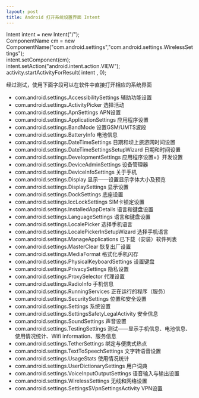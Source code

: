 ```yaml
---
layout: post
title: Android 打开系统设置界面 Intent 
---
```

 Intent intent = new Intent("/");  
 ComponentName cm = new ComponentName("com.android.settings","com.android.settings.WirelessSettings");  
 intent.setComponent(cm);  
 intent.setAction("android.intent.action.VIEW");  
 activity.startActivityForResult( intent , 0);


 经过测试，使用下面字段可以在软件中直接打开相应的系统界面

* com.android.settings.AccessibilitySettings 辅助功能设置
* com.android.settings.ActivityPicker 选择活动
* com.android.settings.ApnSettings APN设置
* com.android.settings.ApplicationSettings 应用程序设置
* com.android.settings.BandMode 设置GSM/UMTS波段
* com.android.settings.BatteryInfo 电池信息
* com.android.settings.DateTimeSettings 日期和坝上旅游网时间设置
* com.android.settings.DateTimeSettingsSetupWizard 日期和时间设置
* com.android.settings.DevelopmentSettings 应用程序设置=》开发设置
* com.android.settings.DeviceAdminSettings 设备管理器
* com.android.settings.DeviceInfoSettings 关于手机
* com.android.settings.Display 显示——设置显示字体大小及预览
* com.android.settings.DisplaySettings 显示设置
* com.android.settings.DockSettings 底座设置
* com.android.settings.IccLockSettings SIM卡锁定设置
* com.android.settings.InstalledAppDetails 语言和键盘设置
* com.android.settings.LanguageSettings 语言和键盘设置
* com.android.settings.LocalePicker 选择手机语言
* com.android.settings.LocalePickerInSetupWizard 选择手机语言
* com.android.settings.ManageApplications 已下载（安装）软件列表
* com.android.settings.MasterClear 恢复出厂设置
* com.android.settings.MediaFormat 格式化手机闪存
* com.android.settings.PhysicalKeyboardSettings 设置键盘
* com.android.settings.PrivacySettings 隐私设置
* com.android.settings.ProxySelector 代理设置
* com.android.settings.RadioInfo 手机信息
* com.android.settings.RunningServices 正在运行的程序（服务）
* com.android.settings.SecuritySettings 位置和安全设置
* com.android.settings.Settings 系统设置
* com.android.settings.SettingsSafetyLegalActivity 安全信息
* com.android.settings.SoundSettings 声音设置
* com.android.settings.TestingSettings 测试——显示手机信息、电池信息、使用情况统计、Wifi information、服务信息
* com.android.settings.TetherSettings 绑定与便携式热点
* com.android.settings.TextToSpeechSettings 文字转语音设置
* com.android.settings.UsageStats 使用情况统计
* com.android.settings.UserDictionarySettings 用户词典
* com.android.settings.VoiceInputOutputSettings 语音输入与输出设置
* com.android.settings.WirelessSettings 无线和网络设置
* com.android.settings.Settings$VpnSettingsActivity VPN设置
